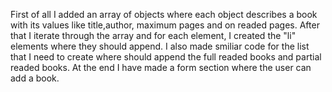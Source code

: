 First of all I added an array of objects where each object describes a book with its values like title,author, maximum pages and on readed pages.
After that I iterate through the array and for each element, I created the "li" elements where they should append.
I also made smiliar code for the list that I need to create where should append the full readed books and partial readed books. 
At the end I have made a form section where the user can add a book.